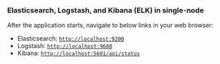 ### Elasticsearch, Logstash, and Kibana (ELK) in single-node

After the application starts, navigate to below links in your web browser:

* Elasticsearch: [`http://localhost:9200`](http://localhost:9200)
* Logstash: [`http://localhost:9600`](http://localhost:9600)
* Kibana: [`http://localhost:5601/api/status`](http://localhost:5601/api/status)
